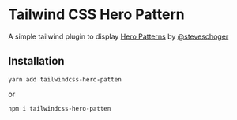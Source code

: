 # Tailwind CSS Hero Pattern

A simple tailwind plugin to display [Hero Patterns](http://www.heropatterns.com/) by [@steveschoger](https://twitter.com/steveschoger)

## Installation

`yarn add tailwindcss-hero-patten`

or

`npm i tailwindcss-hero-patten`
